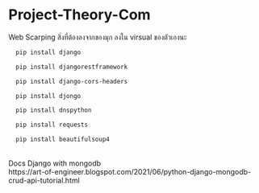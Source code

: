 # Project-Theory-Com
Web Scarping
สิ่งที่ต้องลงจากของมุก ลงใน virsual ของตัวเองนะ
```bash
  pip install django
```
```bash
  pip install djangorestframework
```
```bash
  pip install django-cors-headers
```
```bash
  pip install djongo
```
```bash
  pip install dnspython
```
```bash
  pip install requests
```
```bash
  pip install beautifulsoup4
```
<br>
Docs Django with mongodb
<br>
https://art-of-engineer.blogspot.com/2021/06/python-django-mongodb-crud-api-tutorial.html






